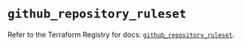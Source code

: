 # `github_repository_ruleset`

Refer to the Terraform Registry for docs: [`github_repository_ruleset`](https://registry.terraform.io/providers/integrations/github/5.45.0/docs/resources/repository_ruleset).
